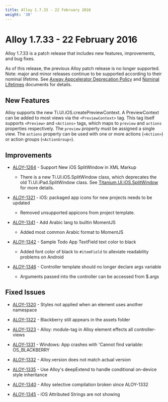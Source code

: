 ```yaml
---
title: Alloy 1.7.33 - 22 February 2016
weight: '30'
---
```


# Alloy 1.7.33 - 22 February 2016

Alloy 1.7.33 is a patch release that includes new features, improvements, and bug fixes.

As of this release, the previous Alloy patch release is no longer supported. Note: major and minor releases continue to be supported according to their nominal lifetime. See [Axway Appcelerator Deprecation Policy](/guide/AMPLIFY_Appcelerator_Services_Overview/Axway_Appcelerator_Deprecation_Policy/) and [Nominal Lifetimes](/guide/AMPLIFY_Appcelerator_Services_Overview/Axway_Appcelerator_Product_Lifecycle/#nominal-lifetimes) documents for details.

## New Features

Alloy supports the new Ti.UI.iOS.createPreviewContext. A PreviewContext can be added to most views via the `<PreviewContext>` tag. This tag itself supports `<Preview>` and `<Actions>` tags, which maps to `preview` and `actions` properties respectively. The `preview` property must be assigned a single view. The `actions` property can be used with one or more actions (`<Action>`) or action groups (`<ActionGroup>`).

## Improvements

* [ALOY-1264](https://jira.appcelerator.org/browse/ALOY-1264) - Support New iOS SplitWindow in XML Markup

    * There is a new Ti.UI.iOS.SplitWindow class, which deprecates the old Ti.UI.iPad.SplitWindow class. See [Titanium.UI.iOS.SplitWindow](#!/api/Titanium.UI.iOS.SplitWindow) for more details.

* [ALOY-1321](https://jira.appcelerator.org/browse/ALOY-1321) - iOS: packaged app icons for new projects needs to be updated

    * Removed unsupported appicons from project template.

* [ALOY-1341](https://jira.appcelerator.org/browse/ALOY-1341) - Add Arabic lang to builtin MomentJS

    * Added most common Arabic format to MomentJS

* [ALOY-1342](https://jira.appcelerator.org/browse/ALOY-1342) - Sample Todo App TextField text color to black

    * Added font color of black to `#itemField` to alleviate readability problems on Android

* [ALOY-1346](https://jira.appcelerator.org/browse/ALOY-1346) - Controller template should no longer declare args variable

    * Arguments passed into the controller can be accessed from $.args

## Fixed Issues

* [ALOY-1320](https://jira.appcelerator.org/browse/ALOY-1320) - Styles not applied when an element uses another namespace

* [ALOY-1322](https://jira.appcelerator.org/browse/ALOY-1322) - Blackberry still appears in the assets folder

* [ALOY-1323](https://jira.appcelerator.org/browse/ALOY-1323) - Alloy: module-tag in Alloy element effects all controller-views

* [ALOY-1331](https://jira.appcelerator.org/browse/ALOY-1331) - Windows: App crashes with 'Cannot find variable: OS\_BLACKBERRY

* [ALOY-1332](https://jira.appcelerator.org/browse/ALOY-1332) - Alloy.version does not match actual version

* [ALOY-1335](https://jira.appcelerator.org/browse/ALOY-1335) - Use Alloy's deepExtend to handle conditional on-device style inheritance

* [ALOY-1340](https://jira.appcelerator.org/browse/ALOY-1340) - Alloy selective compilation broken since ALOY-1332

* [ALOY-1345](https://jira.appcelerator.org/browse/ALOY-1345) - iOS Attributed Strings are not showing
